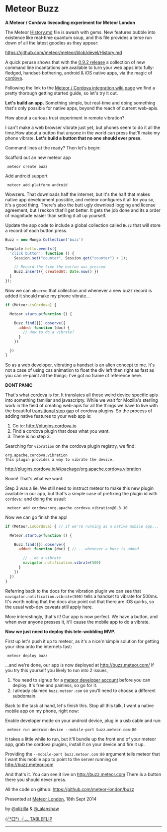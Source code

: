 # Meteor Buzz

**A Meteor / Cordova livecoding experiment for Meteor London**

The Meteor [History.md][1] file is awash with gems. New features bubble into
existence like real-time quantum soup, and this file provides a terse run down
of all the latest goodies as they appear:

https://github.com/meteor/meteor/blob/devel/History.md

A quick peruse shows that with the [0.9.2 release](https://github.com/meteor/meteor/blob/devel/History.md#v092)
a collection of new command line incantations are available to turn your web
apps into fully-fledged, handset-bothering, android & iOS native apps, via the
magic of [cordova][2].

Following the link to the [Meteor / Cordova integration wiki page][3] we find a
pretty thorough getting started guide, so let's try it out.

**Let's build an app.** Something simple, but real-time and doing something
that's only possible for native apps, beyond the reach of current web-apis.

How about a curious trust experiment in remote vibration?

I can't make a web browser vibrate just yet, but phones seem to do it all the
time.How about a button that anyone in the world can press that'll make my phone
vibrate. **Let's build a button that no one should ever press.**

Command lines at the ready? Then let's begin:

Scaffold out an new meteor app
```
 meteor create buzz
```

Add android support
```
 meteor add-platform android
```

Wowzers. That downloads half the internet, but it's the half that makes native
app development possible, and meteor configures it all for you so, it's a good
thing. There's also the butt ugly download logging and license agreement, but I
reckon that'll get better. It gets the job done and its a order of magnitude
easier than setting it all up yourself.

Update the app code to include a global collection called `Buzz` that will store
a record of each button press.

```javascript
Buzz = new Mongo.Collection('buzz')

Template.hello.events({
  'click button': function () {
    Session.set("counter", Session.get("counter") + 1);

    // Record the time the button was pressed
    Buzz.insert({ createdAt: Date.now() })
  }
});
```

Now we can `observe` that collection and whenever a new buzz record is added
it should make my phone vibrate...

```javascript
if (Meteor.isCordova) {

  Meteor.startup(function () {

    Buzz.find({}).observe({
      added: function (doc) {
        // How to do a vibrate?
      }
    })

  })
}
```

So as a web developer, vibrating a handset is an alien concept to me. It's not a
case of using css animation to float the div left then right as fast as you can
re-paint all the things; I've got no frame of reference here.

**DONT PANIC**

That's what [cordova][2] is for. It translates all those weird device specific
apis into something familiar and javascripty. While we wait for Mozilla's
sterling work in the field of creating web-apis for all the things we have to
live with the beautiful [transitional stop gap][5] of cordova plugins. So the
process of adding native features to your web app is:

1. Go to: http://plugins.cordova.io
2. Find a cordova plugin that does what you want.
3. There is no step 3.

Searching for `vibration` on the cordova plugin registry, we find:

```
org.apache.cordova.vibration
This plugin provides a way to vibrate the device.
```
http://plugins.cordova.io/#/package/org.apache.cordova.vibration

Boom! That's what we want.

Step 3 was a lie. We still need to instruct meteor to make this new plugin
available in our app, but that's a simple case of prefixing the
plugin id with `cordova:` and doing the usual:

```
 meteor add cordova:org.apache.cordova.vibration@0.3.10
```

Now we can go finish the app!

```javascript
if (Meteor.isCordova) { // if we're running as a native mobile app...

  Meteor.startup(function () {

    Buzz.find({}).observe({
      added: function (doc) { // ...whenever a buzz is added

        // ..do a vibrate
        navigator.notification.vibrate(500)
      }
    })
  })
}
```

Referring back to the docs for the vibration plugin we can see that
`navigator.notification.vibrate(500)` tells a handset to vibrate for 500ms. It's
worth noting that the docs also point out that there are iOS quirks, so the usual
web-dev caveats still apply here.

More interestingly, that's it! Our app is now perfect. We have a button, and
when ever anyone presses it, it'll cause the mobile app to do a vibrate.

**Now we just need to deploy this tele-wobbling MVP.**

First up let's push it up to meteor, as it's a nice'n'simple solution for
getting your idea onto the internets fast:

```
 meteor deploy buzz
```

...and we're done, our app is now deployed at http://buzz.meteor.com/
If you try this yourself you likely to run into 2 issues,

1. You need to signup for a [meteor developer account](6) before you can deploy. It's free and painless, so go for it.
2. I already claimed `buzz.meteor.com` so you'll need to choose a different subdomain.

Back to the task at hand, let's finish this. Stop all this talk, I want a native
mobile app on my phone, right now:

Enable developer mode on your android device, plug in a usb cable and run:

```
 meteor run android-device --mobile-port buzz.meteor.com:80
```

It takes a little while to run, but it'll bundle up the front end of your meteor
app, grab the cordova plugins, install it on your device and fire it up.

Providing the `--mobile-port buzz.meteor.com:80` argument tells meteor that I
want this mobile app to point to the server running on http://buzz.meteor.com

And that's it. You can see it live on http://buzz.meteor.com
There is a button there you should never press.

All the code on github: https://github.com/meteor-london/buzz

Presented at [Meteor London][7], 18th Sept 2014

by [@olizilla][8] & [@_alanshaw][9]

[(╯°□°）╯︵ TABLEFLIP](http://tableflip.io/)

-----

[1]: https://github.com/meteor/meteor/blob/devel/History.md
[2]: http://cordova.apache.org/
[3]: https://github.com/meteor/meteor/wiki/Meteor-Cordova-Phonegap-integration
[5]: http://phonegap.com/2012/05/09/phonegap-beliefs-goals-and-philosophy/ "The ultimate purpose of PhoneGap is to cease to exist."
[6]: https://www.meteor.com/blog/2014/02/25/meteor-developer-accounts
[7]: http://www.meetup.com/Meteor-London/
[8]: https://twitter.com/olizilla
[9]: https://twitter.com/_alanshaw
